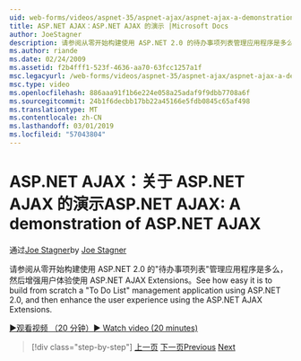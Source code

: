 ```yaml
---
uid: web-forms/videos/aspnet-35/aspnet-ajax/aspnet-ajax-a-demonstration-of-aspnet-ajax
title: ASP.NET AJAX：ASP.NET AJAX 的演示 |Microsoft Docs
author: JoeStagner
description: 请参阅从零开始构建使用 ASP.NET 2.0 的待办事项列表管理应用程序是多么和增强用户体验使用 ASP.NET AJAX，然后...
ms.author: riande
ms.date: 02/24/2009
ms.assetid: f2b4fff1-523f-4636-aa70-63fcc1257a1f
msc.legacyurl: /web-forms/videos/aspnet-35/aspnet-ajax/aspnet-ajax-a-demonstration-of-aspnet-ajax
msc.type: video
ms.openlocfilehash: 886aaa91f1b6e224e058a25adaf9f9dbb7708a6f
ms.sourcegitcommit: 24b1f6decbb17bb22a45166e5fdb0845c65af498
ms.translationtype: MT
ms.contentlocale: zh-CN
ms.lasthandoff: 03/01/2019
ms.locfileid: "57043804"
---
```

<a name="aspnet-ajax-a-demonstration-of-aspnet-ajax"></a><span data-ttu-id="45f64-103">ASP.NET AJAX：关于 ASP.NET AJAX 的演示</span><span class="sxs-lookup"><span data-stu-id="45f64-103">ASP.NET AJAX: A demonstration of ASP.NET AJAX</span></span>
====================
<span data-ttu-id="45f64-104">通过[Joe Stagner](https://github.com/JoeStagner)</span><span class="sxs-lookup"><span data-stu-id="45f64-104">by [Joe Stagner](https://github.com/JoeStagner)</span></span>

<span data-ttu-id="45f64-105">请参阅从零开始构建使用 ASP.NET 2.0 的"待办事项列表"管理应用程序是多么，然后增强用户体验使用 ASP.NET AJAX Extensions。</span><span class="sxs-lookup"><span data-stu-id="45f64-105">See how easy it is to build from scratch a "To Do List" management application using ASP.NET 2.0, and then enhance the user experience using the ASP.NET AJAX Extensions.</span></span>

[<span data-ttu-id="45f64-106">&#9654;观看视频 （20 分钟）</span><span class="sxs-lookup"><span data-stu-id="45f64-106">&#9654; Watch video (20 minutes)</span></span>](https://channel9.msdn.com/Blogs/ASP-NET-Site-Videos/aspnet-ajax-a-demonstration-of-aspnet-ajax)

> [!div class="step-by-step"]
> <span data-ttu-id="45f64-107">[上一页](creating-and-using-an-ajax-enabled-web-service-in-a-web-site.md)
> [下一页](adonet-data-services-with-aspnet-ajax-support.md)</span><span class="sxs-lookup"><span data-stu-id="45f64-107">[Previous](creating-and-using-an-ajax-enabled-web-service-in-a-web-site.md)
[Next](adonet-data-services-with-aspnet-ajax-support.md)</span></span>
